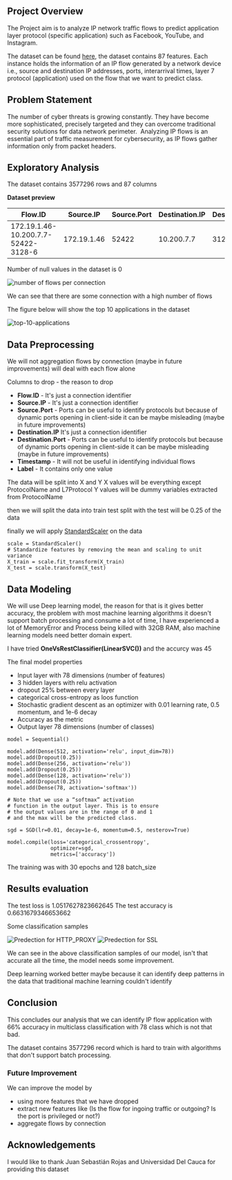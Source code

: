## Project Overview

The Project aim is to analyze IP network traffic flows to predict application layer protocol (specific application) such as Facebook, YouTube, and Instagram.

The dataset can be found [here](https://www.kaggle.com/jsrojas/ip-network-traffic-flows-labeled-with-87-apps), the dataset contains 87 features. Each instance holds the information of an IP flow generated by a network device i.e., source and destination IP addresses, ports, interarrival times, layer 7 protocol (application) used on the flow that we want to predict class.

## Problem Statement

The number of cyber threats is growing constantly. They have become more sophisticated, precisely targeted and they can overcome traditional security solutions for data network perimeter. 
Analyzing IP flows is an essential part of traffic measurement for cybersecurity, as IP flows gather information only from packet headers.

## Exploratory Analysis

The dataset contains 3577296 rows and 87 columns

**Dataset preview**

| Flow.ID                             | Source.IP   | Source.Port | Destination.IP | Destination.Port | Protocol | Timestamp          | Flow.Duration | Total.Fwd.Packets | Total.Backward.Packets | Total.Length.of.Fwd.Packets | Total.Length.of.Bwd.Packets | Fwd.Packet.Length.Max | Fwd.Packet.Length.Min | Fwd.Packet.Length.Mean | Fwd.Packet.Length.Std | Bwd.Packet.Length.Max | Bwd.Packet.Length.Min | Bwd.Packet.Length.Mean | Bwd.Packet.Length.Std | Flow.Bytes.s | Flow.Packets.s | Flow.IAT.Mean | Flow.IAT.Std | Flow.IAT.Max | Flow.IAT.Min | Fwd.IAT.Total | Fwd.IAT.Mean | Fwd.IAT.Std | Fwd.IAT.Max | Fwd.IAT.Min | Bwd.IAT.Total | Bwd.IAT.Mean | Bwd.IAT.Std | Bwd.IAT.Max | Bwd.IAT.Min | Fwd.PSH.Flags | Bwd.PSH.Flags | Fwd.URG.Flags | Bwd.URG.Flags | Fwd.Header.Length | Bwd.Header.Length | Fwd.Packets.s | Bwd.Packets.s | Min.Packet.Length | Max.Packet.Length | Packet.Length.Mean | Packet.Length.Std | Packet.Length.Variance | FIN.Flag.Count | SYN.Flag.Count | RST.Flag.Count | PSH.Flag.Count | ACK.Flag.Count | URG.Flag.Count | CWE.Flag.Count | ECE.Flag.Count | Down.Up.Ratio | Average.Packet.Size | Avg.Fwd.Segment.Size | Avg.Bwd.Segment.Size | Fwd.Header.Length.1 | Fwd.Avg.Bytes.Bulk | Fwd.Avg.Packets.Bulk | Fwd.Avg.Bulk.Rate | Bwd.Avg.Bytes.Bulk | Bwd.Avg.Packets.Bulk | Bwd.Avg.Bulk.Rate | Subflow.Fwd.Packets | Subflow.Fwd.Bytes | Subflow.Bwd.Packets | Subflow.Bwd.Bytes | Init_Win_bytes_forward | Init_Win_bytes_backward | act_data_pkt_fwd | min_seg_size_forward | Active.Mean | Active.Std | Active.Max | Active.Min | Idle.Mean | Idle.Std | Idle.Max | Idle.Min | Label  | L7Protocol | ProtocolName |
|-------------------------------------|-------------|-------------|----------------|------------------|----------|--------------------|---------------|-------------------|------------------------|-----------------------------|-----------------------------|-----------------------|-----------------------|------------------------|-----------------------|-----------------------|-----------------------|------------------------|-----------------------|--------------|----------------|---------------|--------------|--------------|--------------|---------------|--------------|-------------|-------------|-------------|---------------|--------------|-------------|-------------|-------------|---------------|---------------|---------------|---------------|-------------------|-------------------|---------------|---------------|-------------------|-------------------|--------------------|-------------------|------------------------|----------------|----------------|----------------|----------------|----------------|----------------|----------------|----------------|---------------|---------------------|----------------------|----------------------|---------------------|--------------------|----------------------|-------------------|--------------------|----------------------|-------------------|---------------------|-------------------|---------------------|-------------------|------------------------|-------------------------|------------------|----------------------|-------------|------------|------------|------------|-----------|----------|----------|----------|--------|------------|--------------|
| 172.19.1.46-10.200.7.7-52422-3128-6 | 172.19.1.46 | 52422       | 10.200.7.7     | 3128             | 6        | 26/04/201711:11:17 | 45523         | 22                | 55                     | 132                         | 110414.0                    | 6                     | 6                     | 6.000000               | 0.000000              | 4380                  | 1187                  | 2007.527273            | 768.481689            | 2.428355e+06 | 1.691453e+03   | 598.986842    | 816.061346   | 3880.0       | 1            | 45523.0       | 2167.761905  | 1319.384512 | 5988.0      | 698.0       | 41178.0       | 762.555556   | 1230.348220 | 5133.0      | 1.0         | 0             | 0             | 0             | 0             | 440               | 1100              | 4.832722e+02  | 1208.180480   | 6                 | 4380              | 1417.333333        | 1121.579194       | 1.257940e+06           | 0              | 0              | 0              | 0              | 1              | 0              | 0              | 0              | 2             | 1435.74026          | 6.000000             | 2007.527273          | 440                 | 0                  | 0                    | 0                 | 0                  | 0                    | 0                 | 22                  | 132               | 55                  | 110414            | 256                    | 490                     | 21               | 20                   | 0.0         | 0.0        | 0.0        | 0.0        | 0.0  Data Preprocessing     | 0.0      | 0.0      | 0.0      | BENIGN | 131        | HTTP_PROXY   |

Number of null values in the dataset is 0

![number of flows per connection]("https://raw.githubusercontent.com/MohammadA7/ip-flow-analysis/master/docs/number-of-flows-per-connection.png")


We can see that there are some connection with a high number of flows 

The figure below will show the top 10 applications in the dataset

![top-10-applications]("https://raw.githubusercontent.com/MohammadA7/ip-flow-analysis/master/docs/top-10-applications.png")

## Data Preprocessing

We will not aggregation flows by connection (maybe in future improvements) will deal with each flow alone

Columns to drop - the reason to drop
* **Flow.ID** - It's just a connection identifier
* **Source.IP** - It's just a connection identifier
* **Source.Port** - Ports can be useful to identify protocols but because of dynamic ports opening in client-side it can be maybe misleading (maybe in future improvements)
* **Destination.IP** It's just a connection identifier
* **Destination.Port** - Ports can be useful to identify protocols but because of dynamic ports opening in client-side it can be maybe misleading (maybe in future improvements)
* **Timestamp** - It will not be useful in identifying individual flows
* **Label** - It contains only one value

The data will be split into X and Y
X values will be everything except ProtocolName and L7Protocol
Y values will be dummy variables extracted from ProtocolName

then we will split the data into train test split with the test will be 0.25 of the data

finally we will apply [StandardScaler](https://scikit-learn.org/stable/modules/generated/sklearn.preprocessing.StandardScaler.html) on the data
```
scale = StandardScaler()
# Standardize features by removing the mean and scaling to unit variance
X_train = scale.fit_transform(X_train)
X_test = scale.transform(X_test)
```

## Data Modeling

We will use Deep learning model, the reason for that is it gives better accuracy, the problem with most machine learning algorithms it doesn't support batch processing and consume a lot of time, I have experienced a lot of MemoryError and Process being killed with 32GB RAM, also machine learning models need better domain expert.

I have tried **OneVsRestClassifier(LinearSVC())** and the accurcy was 45

The final model properties
* Input layer with 78 dimensions (number of features)
* 3 hidden layers with relu activation
* dropout 25% between every layer
* categorical cross-entropy as loos function
* Stochastic gradient descent as an optimizer with 0.01 learning rate, 0.5 momentum, and 1e-6 decay
* Accuracy as the metric
* Output layer 78 dimensions (number of classes)
```
model = Sequential()

model.add(Dense(512, activation='relu', input_dim=78))
model.add(Dropout(0.25))
model.add(Dense(256, activation='relu'))
model.add(Dropout(0.25))
model.add(Dense(128, activation='relu'))
model.add(Dropout(0.25))
model.add(Dense(78, activation='softmax'))

# Note that we use a “softmax” activation 
# function in the output layer. This is to ensure 
# the output values are in the range of 0 and 1 
# and the max will be the predicted class.

sgd = SGD(lr=0.01, decay=1e-6, momentum=0.5, nesterov=True)

model.compile(loss='categorical_crossentropy',
              optimizer=sgd,
              metrics=['accuracy'])
```

The training was with 30 epochs and 128 batch_size

## Results evaluation

The test loss is 1.0517627823662645
The test accuracy is 0.6631679346653662

Some classification samples

![Predection for HTTP_PROXY]("https://raw.githubusercontent.com/MohammadA7/ip-flow-analysis/master/docs/prediction-for-HTTP_PROXY.png")
![Predection for SSL]("https://raw.githubusercontent.com/MohammadA7/ip-flow-analysis/master/docs/prediction-for-SSL.png")

We can see in the above classification samples of our model, isn't that accurate all the time, the model needs some improvement.

Deep learning worked better maybe because it can identify deep patterns in the data that traditional machine learning couldn't identify 

## Conclusion

This concludes our analysis that we can identify IP flow application with 66% accuracy in multiclass classification with 78 class which is not that bad.

The dataset contains 3577296  record which is hard to train with algorithms that don't support batch processing.

### Future Improvement

We can improve the model by 
* using more features that we have dropped
* extract new features like (Is the flow for ingoing traffic or outgoing? Is the port is privileged or not?)
* aggregate flows by connection

## Acknowledgements

I would like to thank Juan Sebastián Rojas and Universidad Del Cauca for providing this dataset

